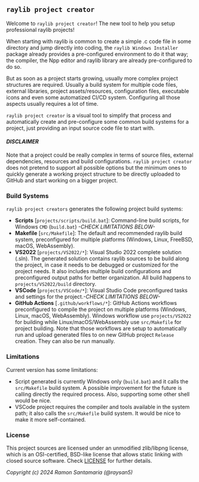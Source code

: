 ## `raylib project creator`

Welcome to `raylib project creator`! The new tool to help you setup professional raylib projects!

When starting with raylib is common to create a simple .c code file in some directory and jump directly into coding, the `raylib Windows Installer` package already provides a pre-configured environment to do it that way; the compiler, the Npp editor and raylib library are already pre-configured to do so.

But as soon as a project starts growing, usually more complex project structures are required. Usually a build system for multiple code files, external libraries, project assets/resources, configuration files, executable icons and even some automatized CI/CD system. Configuring all those aspects usually requires a lot of time.

`raylib project creator` is a visual tool to simplify that process and automatically create and pre-configure some common build systems for a project, just providing an input source code file to start with.

#### _DISCLAIMER_

Note that a project could be really complex in terms of source files, external dependencies, resources and build configurations. `raylib project creator` does not pretend to support all possible options but the minimum ones to quickly generate a working project structure to be directly uploaded to GitHub and start working on a bigger project.

### Build Systems

`raylib project creators` generates the following project build systems:

 - **Scripts** [`projects/scripts/build.bat`]: Command-line build scripts, for Windows `CMD` (`build.bat`) _-CHECK LIMITATIONS BELOW-_
 - **Makefile** [`src/Makefile`]: The default and recommended raylib build system, preconfigured for multiple platforms (Windows, Linux, FreeBSD, macOS, WebAssembly).
 - **VS2022** [`projects/VS2022/*`]: Visual Studio 2022 complete solution (.sln). The generated solution contains raylib sources to be build along the project, in case it needs to be debugged or customized for the project needs. It also includes multiple build configurations and preconfigured output paths for better organization. All build happens to `projects/VS2022/build` directory.
 - **VSCode** [`projects/VSCode/*`]: Visual Studio Code preconfigured tasks and settings for the project._-CHECK LIMITATIONS BELOW-_
 - **GitHub Actions** [`.github/workflows/*`]: GitHub Actions workflows preconfigured to compile the project on multiple platforms (Windows, Linux, macOS, WebAssembly). Windows workflow use `projects/VS2022` for building while Linux/macOS/WebAssembly use `src/Makefile` for project building. Note that those workflows are setup to automatically run and upload generated files to on new GitHub project `Release` creation. They can also be run manually.

### Limitations

Current version has some limitations:

 - Script generated is currently Windows only (`build.bat`) and it calls the `src/Makefile` build system. A possible improvement for the future is calling directly the required process. Also, supporting some other shell would be nice.
 - VSCode project requires the compiler and tools available in the system path; it also calls the `src/Makefile` build system. It would be nice to make it more self-contained.

### License

This project sources are licensed under an unmodified zlib/libpng license, which is an OSI-certified, BSD-like license that allows static linking with closed source software. Check [LICENSE](LICENSE) for further details.

*Copyright (c) 2024 Ramon Santamaria (@raysan5)*
